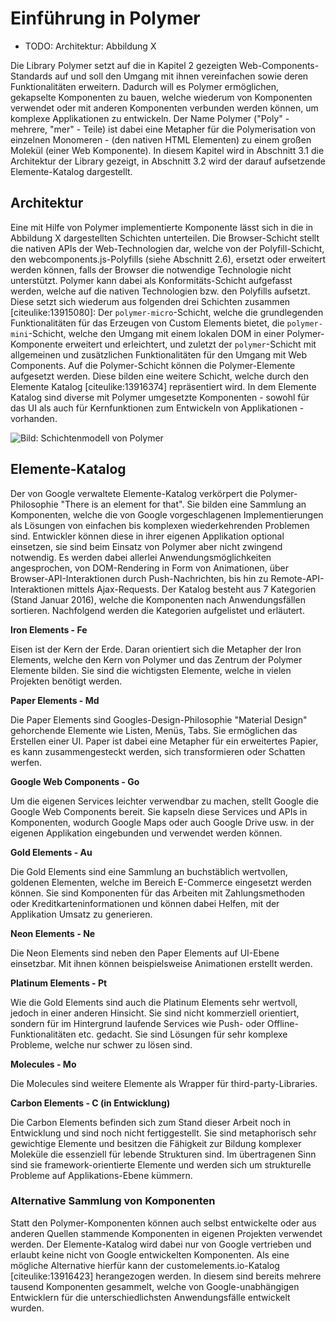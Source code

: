 # Einführung in Polymer

- TODO: Architektur: Abbildung X

Die Library Polymer setzt auf die in Kapitel 2 gezeigten Web-Components-Standards auf und soll den Umgang mit ihnen vereinfachen sowie deren Funktionalitäten erweitern. Dadurch will es Polymer ermöglichen, gekapselte Komponenten zu bauen, welche wiederum von Komponenten verwendet oder mit anderen Komponenten verbunden werden können, um komplexe Applikationen zu entwickeln. Der Name Polymer ("Poly" - mehrere, "mer" - Teile) ist dabei eine Metapher für die Polymerisation von einzelnen Monomeren - (den nativen HTML Elementen) zu einem großen Molekül (einer Web Komponente). In diesem Kapitel wird in Abschnitt 3.1 die Architektur der Library gezeigt, in Abschnitt 3.2 wird der darauf aufsetzende Elemente-Katalog dargestellt.


## Architektur

Eine mit Hilfe von Polymer implementierte Komponente lässt sich in die in Abbildung X dargestellten Schichten unterteilen. Die Browser-Schicht stellt die nativen APIs der Web-Technologien dar, welche von der Polyfill-Schicht, den webcomponents.js-Polyfills (siehe Abschnitt 2.6), ersetzt oder erweitert werden können, falls der Browser die notwendige Technologie nicht unterstützt. Polymer kann dabei als Konformitäts-Schicht aufgefasst werden, welche auf die nativen Technologien bzw. den Polyfills aufsetzt. Diese setzt sich wiederum aus folgenden drei Schichten zusammen [citeulike:13915080]: Der `polymer-micro`-Schicht, welche die grundlegenden Funktionalitäten für das Erzeugen von Custom Elements bietet, die `polymer-mini`-Schicht, welche den Umgang mit einem lokalen DOM in einer Polymer-Komponente erweitert und erleichtert, und zuletzt der `polymer`-Schicht mit allgemeinen und zusätzlichen Funktionalitäten für den Umgang mit Web Components. Auf die Polymer-Schicht können die Polymer-Elemente aufgesetzt werden. Diese bilden eine weitere Schicht, welche durch den Elemente Katalog [citeulike:13916374] repräsentiert wird. In dem Elemente Katalog sind diverse mit Polymer umgesetzte Komponenten - sowohl für das UI als auch für Kernfunktionen zum Entwickeln von Applikationen - vorhanden.

![Bild: Schichtenmodell von Polymer](images/1-architecture.jpg "Schichtenmodell von Polymer. Quelle: http://hiloki.github.io/s/150221-frontrend_conference/src/polymer.png")


## Elemente-Katalog

Der von Google verwaltete Elemente-Katalog verkörpert die Polymer-Philosophie "There is an element for that". Sie bilden eine Sammlung an Komponenten, welche die von Google vorgeschlagenen Implementierungen als Lösungen von einfachen bis komplexen wiederkehrenden Problemen sind. Entwickler können diese in ihrer eigenen Applikation optional einsetzen, sie sind beim Einsatz von Polymer aber nicht zwingend notwendig. Es werden dabei allerlei Anwendungsmöglichkeiten angesprochen, von DOM-Rendering in Form von Animationen, über Browser-API-Interaktionen durch Push-Nachrichten, bis hin zu Remote-API-Interaktionen mittels Ajax-Requests. Der Katalog besteht aus 7 Kategorien (Stand Januar 2016), welche die Komponenten nach Anwendungsfällen sortieren. Nachfolgend werden die Kategorien aufgelistet und erläutert.


**Iron Elements - Fe**

Eisen ist der Kern der Erde. Daran orientiert sich die Metapher der Iron Elements, welche den Kern von Polymer und das Zentrum der Polymer Elemente bilden. Sie sind die wichtigsten Elemente, welche in vielen Projekten benötigt werden.


**Paper Elements - Md**

Die Paper Elements sind Googles-Design-Philosophie "Material Design" gehorchende Elemente wie Listen, Menüs, Tabs. Sie ermöglichen das Erstellen einer UI. Paper ist dabei eine Metapher für ein erweitertes Papier, es kann zusammengesteckt werden, sich transformieren oder Schatten werfen.


**Google Web Components - Go**

Um die eigenen Services leichter verwendbar zu machen, stellt Google die Google Web Components bereit. Sie kapseln diese Services und APIs in Komponenten, wodurch Google Maps oder auch Google Drive usw. in der eigenen Applikation eingebunden und verwendet werden können.


**Gold Elements - Au**

Die Gold Elements sind eine Sammlung an buchstäblich wertvollen, goldenen Elementen, welche im Bereich E-Commerce eingesetzt werden können. Sie sind Komponenten für das Arbeiten mit Zahlungsmethoden oder Kreditkarteninformationen und können dabei Helfen, mit der Applikation Umsatz zu generieren.


**Neon Elements - Ne**

Die Neon Elements sind neben den Paper Elements auf UI-Ebene einsetzbar. Mit ihnen können beispielsweise Animationen erstellt werden.


**Platinum Elements - Pt**

Wie die Gold Elements sind auch die Platinum Elements sehr wertvoll, jedoch in einer anderen Hinsicht. Sie sind nicht kommerziell orientiert, sondern für im Hintergrund laufende Services wie Push- oder Offline-Funktionalitäten etc. gedacht. Sie sind Lösungen für sehr komplexe Probleme, welche nur schwer zu lösen sind.


**Molecules - Mo**

Die Molecules sind weitere Elemente als Wrapper für third-party-Libraries.


**Carbon Elements - C (in Entwicklung)**

Die Carbon Elements befinden sich zum Stand dieser Arbeit noch in Entwicklung und sind noch nicht fertiggestellt. Sie sind metaphorisch sehr gewichtige Elemente und besitzen die Fähigkeit zur Bildung komplexer Moleküle die essenziell für lebende Strukturen sind. Im übertragenen Sinn sind sie framework-orientierte Elemente und werden sich um strukturelle Probleme auf Applikations-Ebene kümmern.


### Alternative Sammlung von Komponenten

Statt den Polymer-Komponenten können auch selbst entwickelte oder aus anderen Quellen stammende Komponenten in eigenen Projekten verwendet werden. Der Elemente-Katalog wird dabei nur von Google vertrieben und erlaubt keine nicht von Google entwickelten Komponenten. Als eine mögliche Alternative hierfür kann der customelements.io-Katalog [citeulike:13916423] herangezogen werden. In diesem sind bereits mehrere tausend Komponenten gesammelt, welche von Google-unabhängigen Entwicklern für die unterschiedlichsten Anwendungsfälle entwickelt wurden.
